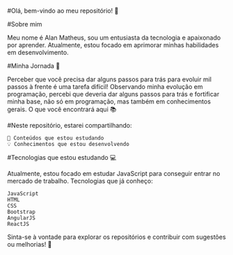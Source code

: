 #Olá, bem-vindo ao meu repositório! 👋

#Sobre mim

Meu nome é Alan Matheus, sou um entusiasta da tecnologia e apaixonado por aprender. Atualmente, estou focado em aprimorar minhas habilidades em desenvolvimento.

#Minha Jornada 🚀

Perceber que você precisa dar alguns passos para trás para evoluir mil passos à frente é uma tarefa difícil! Observando minha evolução em programação, percebi que deveria dar alguns passos para trás e fortificar minha base, não só em programação, mas também em conhecimentos gerais.
O que você encontrará aqui 📚

#Neste repositório, estarei compartilhando:

    📘 Conteúdos que estou estudando
    💡 Conhecimentos que estou desenvolvendo

#Tecnologias que estou estudando 💻

Atualmente, estou focado em estudar JavaScript para conseguir entrar no mercado de trabalho.
Tecnologias que já conheço:

    JavaScript
    HTML
    CSS
    Bootstrap
    AngularJS
    ReactJS

Sinta-se à vontade para explorar os repositórios e contribuir com sugestões ou melhorias! 🚀

